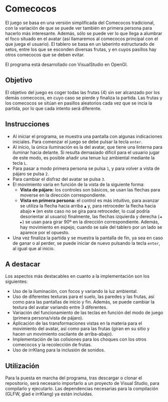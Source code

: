 # Comecocos
El juego se basa en una versión simplificada del Comecocos tradicional, con la variación de que se puede ver también en primera persona para hacerlo más interesante. Además, sólo se puede ver lo que llega a alumbrar el foco situado en el avatar (así llamaremos al comecocos principal con el que juega el usuario). El tablero se basa en un laberinto estructurado de setos, entre los que se esconden diversas frutas, y en cuyos pasillos hay otros comecocos que se deben evitar.

El programa está desarrollado con VisualStudio en OpenGl.

## Objetivo
El objetivo del juego es coger todas las frutas (4) sin ser alcanzado por los demás comecocos, en cuyo caso se pierde y finaliza la partida. Las frutas y los comecocos se sitúan en pasillos aleatorios cada vez que se incia la partida, por lo que cada intento será diferente. 


## Instrucciones
- Al iniciar el programa, se muestra una pantalla con algunas indicaciones iniciales. Para comenzar el juego se debe pulsar la tecla ``enter``.
- Al inicio, la única iluminación es la del avatar, que tiene una linterna para iluminar hacia delante. Si resulta demasiado difícil para el usuario jugar de este modo, es posible añadir una tenue luz ambiental mediante la tecla ``L``.
- Para pasar a modo primera persona se pulsa ``1``, y para volver a vista de pájaro se pulsa ``2``.
- Para cambiar el disfraz del avatar se pulsa ``3``.
- El movimiento varía en función de la vista de la siguiente forma:
  - **Vista de pájaro:** los controles son básicos, se usan las flechas para moverse en la dirección correspondiente.
  - **Vista en primera persona:** el control es más intuitivo, para avanzar se utiliza la flecha hacia arriba ``▲`` y, para retroceder la flecha hacia abajo ``▼`` (en este caso no se gira para retroceder, lo cual podría desorientar al usuario) finalmente, las flechas izquierda y derecha (``◄ ►``) se usan para girar 90º en la dirección correspondiente. Además, hay movimiento en espejo, cuando se sale del tablero por un lado se aparece por el opuesto.
- Una vez finaliza la partida y se muestra la pantalla de fin, ya sea en caso de ganar o al perder, se puede iniciar de nuevo pulsando la tecla ``enter``, al igual que al inicio. 


## A destacar
Los aspectos más destacables en cuanto a la implementación son los siguientes:
- Uso de la iluminación, con focos y variando la luz ambiental.
- Uso de diferentes texturas para el suelo, las paredes y las frutas, así como para las pantallas de inicio y fin. Además, se puede cambiar la textura del avatar variando entre 3 diferentes.
- Variación del funcionamiento de las teclas en función del modo de juego (primera persona/vista de pájaro).
- Aplicación de las transformaciones vistas en la materia para el movimiento del avatar, así como para las frutas (giran en su sitio y hacen un movimiento oscilante de arriba-abajo).
- Implementación de las colisiones para los choques con los otros comecocos y la recolección de frutas.
- Uso de irrKlang para la inclusión de sonidos.

## Utilización
Para la puesta en marcha del programa, tras descargar o clonar el repositorio, será necesario importarlo a un proyecto de Visual Studio, para compilarlo y ejecutarlo. Las dependencias necesarias para la compilación (GLFW, glad e irrKlang) ya están incluidas.
